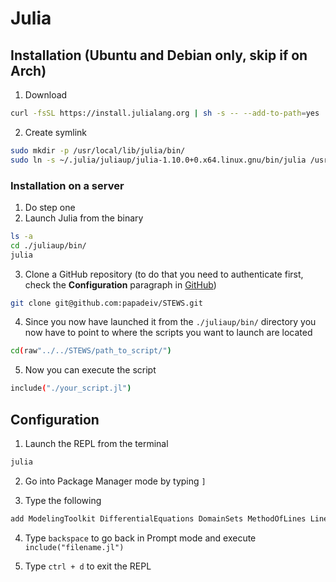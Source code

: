 # Julia

## Installation (Ubuntu and Debian only, skip if on Arch)
1. Download
```bash
curl -fsSL https://install.julialang.org | sh -s -- --add-to-path=yes
```
2. Create symlink
```bash
sudo mkdir -p /usr/local/lib/julia/bin/
sudo ln -s ~/.julia/juliaup/julia-1.10.0+0.x64.linux.gnu/bin/julia /usr/local/lib/julia/bin
```

### Installation on a server
1. Do step one
2. Launch Julia from the binary
```bash
ls -a
cd ./juliaup/bin/
julia
```
3. Clone a GitHub repository (to do that you need to authenticate first, check the __Configuration__ paragraph in [GitHub](GitHub.md))
```bash
git clone git@github.com:papadeiv/STEWS.git
```
4. Since you now have launched it from the `./juliaup/bin/` directory you now have to point to where the scripts you want to launch are located
```bash
cd(raw"../../STEWS/path_to_script/")
```
5. Now you can execute the script
```bash
include("./your_script.jl")
```

## Configuration 
1. Launch the REPL from the terminal
```bash
julia
```
2. Go into Package Manager mode by typing `]`

3. Type the following
```bash
add ModelingToolkit DifferentialEquations DomainSets MethodOfLines LinearAlgebra Statistics StatsBase Roots ForwardDiff Integrals Polynomials DataFrames Tables CSV PyCall CairoMakie Makie LaTeXStrings TerminalLoggers ProgressMeter Suppressor 
```
4. Type `backspace` to go back in Prompt mode and execute `include("filename.jl")`

5. Type `ctrl + d` to exit the REPL
